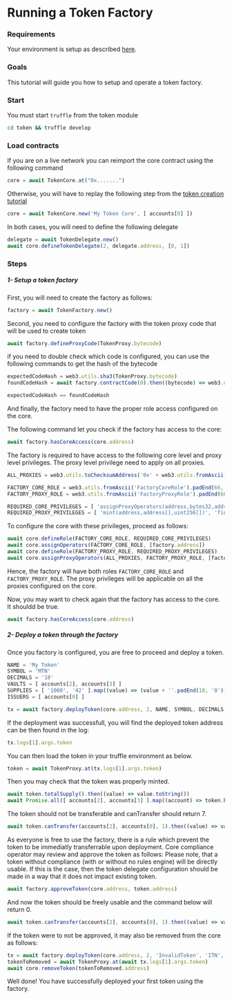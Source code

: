 
# Running a Token Factory

### Requirements

Your environment is setup as described [here](./Tutorials.md#requirements).

### Goals

This tutorial will guide you how to setup and operate a token factory.

### Start

You must start `truffle` from the token module
```bash
cd token && truffle develop
```

### Load contracts

If you are on a live network you can reimport the core contract using the following command

```javascript
core = await TokenCore.at("0x.......")
```

Otherwise, you will have to replay the following step from the [token creation tutorial](./01-TokenCreation.md)

```javascript
core = await TokenCore.new('My Token Core', [ accounts[0] ])
```

In both cases, you will need to define the following delegate

```javascript
delegate = await TokenDelegate.new()
await core.defineTokenDelegate(2, delegate.address, [0, 1])
```

### Steps

##### 1- Setup a token factory

First, you will need to create the factory as follows:

```javascript
factory = await TokenFactory.new()
```

Second, you need to configure the factory with the token proxy code that will be used to create token

```javascript
await factory.defineProxyCode(TokenProxy.bytecode)
```

if you need to double check which code is configured, you can use the following commands to get the hash of the bytecode

```javascript
expectedCodeHash = web3.utils.sha3(TokenProxy.bytecode)
foundCodeHash = await factory.contractCode(0).then((bytecode) => web3.utils.sha3(bytecode))

expectedCodeHash == foundCodeHash
```

And finally, the factory need to have the proper role access configured on the core.

The following command let you check if the factory has access to the core:

```javascript
await factory.hasCoreAccess(core.address)
```

The factory is required to have access to the following core level and proxy level privileges.
The proxy level privilege need to apply on all proxies.

```javascript
ALL_PROXIES = web3.utils.toChecksumAddress('0x' + web3.utils.fromAscii('AllProxies').substr(2).padStart(40, '0'))

FACTORY_CORE_ROLE = web3.utils.fromAscii('FactoryCoreRole').padEnd(66, '0')
FACTORY_PROXY_ROLE = web3.utils.fromAscii('FactoryProxyRole').padEnd(66, '0')

REQUIRED_CORE_PRIVILEGES = [ 'assignProxyOperators(address,bytes32,address[])', 'defineToken(address,uint256,string,string,uint256)' ].map((x) => web3.utils.sha3(x).substr(0, 10))
REQUIRED_PROXY_PRIVILEGES = [ 'mint(address,address[],uint256[])', 'finishMinting(address)', 'defineLock(address,address,address,uint256,uint256)', 'defineRules(address,address[])' ].map((x) => web3.utils.sha3(x).substr(0, 10))
```

To configure the core with these privileges, proceed as follows:

```javascript
await core.defineRole(FACTORY_CORE_ROLE, REQUIRED_CORE_PRIVILEGES)
await core.assignOperators(FACTORY_CORE_ROLE, [factory.address])
await core.defineRole(FACTORY_PROXY_ROLE, REQUIRED_PROXY_PRIVILEGES)
await core.assignProxyOperators(ALL_PROXIES, FACTORY_PROXY_ROLE, [factory.address])
```

Hence, the factory will have both roles `FACTORY_CORE_ROLE` and `FACTORY_PROXY_ROLE`.
The proxy privileges will be applicable on all the proxies configured on the core.

Now, you may want to check again that the factory has access to the core.
It shouldd be true.

```javascript
await factory.hasCoreAccess(core.address)
```

##### 2- Deploy a token through the factory

Once you factory is configured, you are free to proceed and deploy a token.


```javascript
NAME = 'My Token'
SYMBOL = 'MTN'
DECIMALS = '18'
VAULTS = [ accounts[2], accounts[3] ]
SUPPLIES = [ '1000', '42' ].map((value) => (value + ''.padEnd(18, '0')))
ISSUERS = [ accounts[0] ]

tx = await factory.deployToken(core.address, 2, NAME, SYMBOL, DECIMALS, 0, true, VAULTS, SUPPLIES, ISSUERS)
```

If the deployment was successfull, you will find the deployed token address can be then found in the log:

```javascript
tx.logs[1].args.token
```

You can then load the token in your truffle environment as below.

```javascript
token = await TokenProxy.at(tx.logs[1].args.token)
```

Then you may check that the token was properly minted.

```javascript
await token.totalSupply().then((value) => value.toString())
await Promise.all([ accounts[2], accounts[3] ].map((account) => token.balanceOf(account).then((value) => value.toString())))
```

The token should not be transferable and canTransfer should return 7.

```javascript
await token.canTransfer(accounts[2], accounts[0], 1).then((value) => value.toString())
```

As everyone is free to use the factory, there is a rule which prevent the token to be immediatly transferrable upon deployment.
Core compliance operator may review and approve the token as follows:
Please note, that a token without compliance (with or without no rules engine) will be directly usable. If this is the case, then the token delegate configuration should be made in a way that it does not impact existing token.

```javascript
await factory.approveToken(core.address, token.address)
```

And now the token should be freely usable and the command below will return 0.

```javascript
await token.canTransfer(accounts[2], accounts[0], 1).then((value) => value.toString())
```

If the token were to not be approved, it may also be removed from the core as follows:

```javascript
tx = await factory.deployToken(core.address, 2, 'InvalidToken', 'ITN', 18, 0, true, [ accounts[0] ], [ '100' + ''.padEnd(18, '0') ], [ accounts[0] ])
tokenToRemoved = await TokenProxy.at(await tx.logs[1].args.token)
await core.removeToken(tokenToRemoved.address)
```

Well done! You have successfully deployed your first token using the factory.
